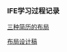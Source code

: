 ### IFE学习过程记录

[三种简历的布局](https://erinyemm.github.io/Web/resume.html)

[布局设计稿](https://erinyemm.github.io/Web/myDesign.html)
